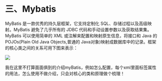 # 三、Mybatis

MyBatis 是一款优秀的持久层框架，它支持定制化 SQL、存储过程以及高级映射。MyBatis 避免了几乎所有的 JDBC 代码和手动设置参数以及获取结果集。MyBatis 可以使用简单的 XML 或注解来配置和映射原生信息，将接口和 Java 的 POJOs(Plain Old Java Objects,普通的 Java对象)映射成数据库中的记录。框架的核心类之间的关系可用下图来表示：

![](http://47.95.12.0:3389/ftp/mybatis综述.png) 

我在这里不打算面面俱到的介绍myBatis，例如怎么配置，每个xml里面标签属性的用法，怎么使用不做介绍，只会对核心的类和原理做个梳理！